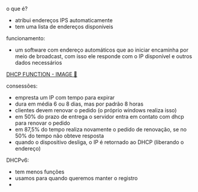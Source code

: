 o que é?
 - atribui endereços IPS automaticamente
 - tem uma lista de endereços disponíveis

funcionamento:
  - um software com endereço automáticos que ao iniciar encaminha por meio de broadcast, com isso ele responde com o IP disponível e outros dados necessários

  
 [DHCP FUNCTION - IMAGE 📓](https://www.google.com/url?sa=i&url=https%3A%2F%2Fwww.learncisco.net%2Fcourses%2Ficnd-1%2Flan-connections%2Frouter-as-a-dhcp-server.html&psig=AOvVaw02kv_kXErItW4W-kGakTtr&ust=1716078433342000&source=images&cd=vfe&opi=89978449&ved=0CBIQjRxqFwoTCMiPosj4lYYDFQAAAAAdAAAAABAJ)

consessões: 
 - empresta um IP com tempo para expirar
 - dura em média 6 ou 8 dias, mas por padrão 8 horas
 - clientes devem renovar o pedido (o próprio windows realiza isso)
 - em 50% do prazo de entrega o servidor entra em contato com dhcp para renovar o pedido
 - em 87,5% do tempo realiza novamente o pedido de renovação, se no 50% do tempo não obteve resposta
 - quando o dispositivo desliga, o IP é retornado ao DHCP (liberando o endereço)

DHCPv6:
 - tem menos funções
 - usamos para quando queremos manter o registro
 - 